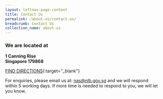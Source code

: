 ```yaml
---
layout: leftnav-page-content
title: Contact Us
permalink: /about-us/contact-us/
breadcrumb: Contact Us
collection_name: about-us
---
```


<h3>We are located at</h3>

<strong>1 Canning Rise
<br>Singapore 179868</strong>

[FIND DIRECTIONS](https://share.onemap.sg/UWecKP){:target="_blank"}
 
For enquiries, please email us at: <nas@nlb.gov.sg> and we will respond within 5 working days. If more time is needed to respond to you, we will let you know.